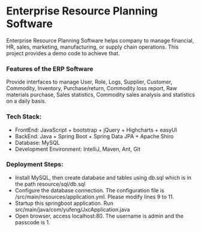 # Enterprise Resource Planning Software

Enterprise Resource Planning Software helps company to manage financial, HR, sales, marketing, manufacturing, 
or supply chain operations. This project provides a demo code to achieve that.

### Features of the ERP Software
Provide interfaces to manage User, Role, Logs, Supplier,  Customer, Commodity, Inventory, Purchase/return,
Commodity loss report, Raw materials purchase, Sales statistics, Commodity sales analysis and statistics on a daily basis. 

### Tech Stack:
- FrontEnd: JavaScript + bootstrap + jQuery + Highcharts + easyUI
- BackEnd: Java + Spring Boot + Spring Data JPA + Apache Shiro
- Database: MySQL
- Development Environment: IntelliJ, Maven, Ant, Git

### Deployment Steps:
- Install MySQL, then create database and tables using db.sql which is in the path resource/sql/db.sql
- Configure the database connection. The configuration file is /src/main/resources/application.yml. 
Please modify lines 9 to 11. 
- Startup this springboot application. Run src/main/java/com/yufeng/JxcApplication.java
- Open browser, access localhost:80. The username is admin and the passcode is 1.




